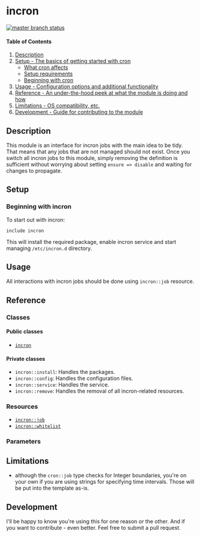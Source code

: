 # incron

[![master branch status](https://travis-ci.org/pegasd/puppet-incron.svg?branch=master)](https://travis-ci.org/pegasd/puppet-incron)

#### Table of Contents

1. [Description](#description)
1. [Setup - The basics of getting started with cron](#setup)
    * [What cron affects](#what-cron-affects)
    * [Setup requirements](#setup-requirements)
    * [Beginning with cron](#beginning-with-cron)
1. [Usage - Configuration options and additional functionality](#usage)
1. [Reference - An under-the-hood peek at what the module is doing and how](#reference)
1. [Limitations - OS compatibility, etc.](#limitations)
1. [Development - Guide for contributing to the module](#development)

## Description

This module is an interface for incron jobs with the main idea to be tidy. That means that any jobs that are not managed should not
exist. Once you switch all incron jobs to this module, simply removing the definition is sufficient without worrying about setting
`ensure => disable` and waiting for changes to propagate.

## Setup

### Beginning with incron

To start out with incron:
```puppet
include incron
```
This will install the required package, enable incron service and start managing `/etc/incron.d` directory.

## Usage

All interactions with incron jobs should be done using `incron::job` resource.

## Reference

### Classes

#### Public classes

* [`incron`](#incron)

#### Private classes

* `incron::install`: Handles the packages.
* `incron::config`: Handles the configuration files.
* `incron::service`: Handles the service.
* `incron::remove`: Handles the removal of all incron-related resources.

### Resources

* [`incron::job`](#incron_job)
* [`incron::whitelist`](#incron_whitelist)

### Parameters

## Limitations

* although the `cron::job` type checks for Integer boundaries, you're on your own if you are using strings for specifying time intervals.
Those will be put into the template as-is.

## Development

I'll be happy to know you're using this for one reason or the other. And if you want to
contribute - even better. Feel free to submit a pull request.
